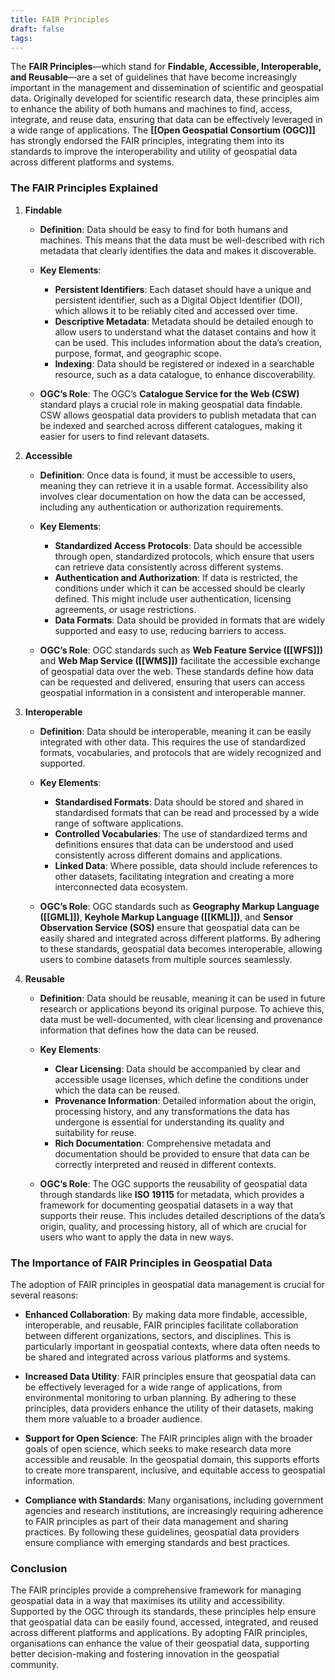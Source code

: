 ```yaml
---
title: FAIR Principles
draft: false
tags:
---
```

The **FAIR Principles**—which stand for **Findable, Accessible, Interoperable, and Reusable**—are a set of guidelines that have become increasingly important in the management and dissemination of scientific and geospatial data. Originally developed for scientific research data, these principles aim to enhance the ability of both humans and machines to find, access, integrate, and reuse data, ensuring that data can be effectively leveraged in a wide range of applications. The **[[Open Geospatial Consortium (OGC)]]** has strongly endorsed the FAIR principles, integrating them into its standards to improve the interoperability and utility of geospatial data across different platforms and systems.

### **The FAIR Principles Explained**

1. **Findable**
   - **Definition**: Data should be easy to find for both humans and machines. This means that the data must be well-described with rich metadata that clearly identifies the data and makes it discoverable.
   - **Key Elements**:
     - **Persistent Identifiers**: Each dataset should have a unique and persistent identifier, such as a Digital Object Identifier (DOI), which allows it to be reliably cited and accessed over time.
     - **Descriptive Metadata**: Metadata should be detailed enough to allow users to understand what the dataset contains and how it can be used. This includes information about the data’s creation, purpose, format, and geographic scope.
     - **Indexing**: Data should be registered or indexed in a searchable resource, such as a data catalogue, to enhance discoverability.

   - **OGC’s Role**: The OGC’s **Catalogue Service for the Web (CSW)** standard plays a crucial role in making geospatial data findable. CSW allows geospatial data providers to publish metadata that can be indexed and searched across different catalogues, making it easier for users to find relevant datasets.

2. **Accessible**
   - **Definition**: Once data is found, it must be accessible to users, meaning they can retrieve it in a usable format. Accessibility also involves clear documentation on how the data can be accessed, including any authentication or authorization requirements.
   - **Key Elements**:
     - **Standardized Access Protocols**: Data should be accessible through open, standardized protocols, which ensure that users can retrieve data consistently across different systems.
     - **Authentication and Authorization**: If data is restricted, the conditions under which it can be accessed should be clearly defined. This might include user authentication, licensing agreements, or usage restrictions.
     - **Data Formats**: Data should be provided in formats that are widely supported and easy to use, reducing barriers to access.

   - **OGC’s Role**: OGC standards such as **Web Feature Service ([[WFS]])** and **Web Map Service ([[WMS]])** facilitate the accessible exchange of geospatial data over the web. These standards define how data can be requested and delivered, ensuring that users can access geospatial information in a consistent and interoperable manner.

3. **Interoperable**
   - **Definition**: Data should be interoperable, meaning it can be easily integrated with other data. This requires the use of standardized formats, vocabularies, and protocols that are widely recognized and supported.
   - **Key Elements**:
     - **Standardised Formats**: Data should be stored and shared in standardised formats that can be read and processed by a wide range of software applications.
     - **Controlled Vocabularies**: The use of standardized terms and definitions ensures that data can be understood and used consistently across different domains and applications.
     - **Linked Data**: Where possible, data should include references to other datasets, facilitating integration and creating a more interconnected data ecosystem.

   - **OGC’s Role**: OGC standards such as **Geography Markup Language ([[GML]])**, **Keyhole Markup Language ([[KML]])**, and **Sensor Observation Service (SOS)** ensure that geospatial data can be easily shared and integrated across different platforms. By adhering to these standards, geospatial data becomes interoperable, allowing users to combine datasets from multiple sources seamlessly.

4. **Reusable**
   - **Definition**: Data should be reusable, meaning it can be used in future research or applications beyond its original purpose. To achieve this, data must be well-documented, with clear licensing and provenance information that defines how the data can be reused.
   - **Key Elements**:
     - **Clear Licensing**: Data should be accompanied by clear and accessible usage licenses, which define the conditions under which the data can be reused.
     - **Provenance Information**: Detailed information about the origin, processing history, and any transformations the data has undergone is essential for understanding its quality and suitability for reuse.
     - **Rich Documentation**: Comprehensive metadata and documentation should be provided to ensure that data can be correctly interpreted and reused in different contexts.

   - **OGC’s Role**: The OGC supports the reusability of geospatial data through standards like **ISO 19115** for metadata, which provides a framework for documenting geospatial datasets in a way that supports their reuse. This includes detailed descriptions of the data’s origin, quality, and processing history, all of which are crucial for users who want to apply the data in new ways.

### **The Importance of FAIR Principles in Geospatial Data**

The adoption of FAIR principles in geospatial data management is crucial for several reasons:

- **Enhanced Collaboration**: By making data more findable, accessible, interoperable, and reusable, FAIR principles facilitate collaboration between different organizations, sectors, and disciplines. This is particularly important in geospatial contexts, where data often needs to be shared and integrated across various platforms and systems.

- **Increased Data Utility**: FAIR principles ensure that geospatial data can be effectively leveraged for a wide range of applications, from environmental monitoring to urban planning. By adhering to these principles, data providers enhance the utility of their datasets, making them more valuable to a broader audience.

- **Support for Open Science**: The FAIR principles align with the broader goals of open science, which seeks to make research data more accessible and reusable. In the geospatial domain, this supports efforts to create more transparent, inclusive, and equitable access to geospatial information.

- **Compliance with Standards**: Many organisations, including government agencies and research institutions, are increasingly requiring adherence to FAIR principles as part of their data management and sharing practices. By following these guidelines, geospatial data providers ensure compliance with emerging standards and best practices.

### **Conclusion**

The FAIR principles provide a comprehensive framework for managing geospatial data in a way that maximises its utility and accessibility. Supported by the OGC through its standards, these principles help ensure that geospatial data can be easily found, accessed, integrated, and reused across different platforms and applications. By adopting FAIR principles, organisations can enhance the value of their geospatial data, supporting better decision-making and fostering innovation in the geospatial community. 
